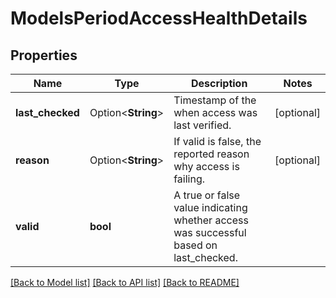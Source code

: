 # ModelsPeriodAccessHealthDetails

## Properties

Name | Type | Description | Notes
------------ | ------------- | ------------- | -------------
**last_checked** | Option<**String**> | Timestamp of the when access was last verified. | [optional]
**reason** | Option<**String**> | If valid is false, the reported reason why access is failing. | [optional]
**valid** | **bool** | A true or false value indicating whether access was successful based on last_checked. |

[[Back to Model list]](./README.md#documentation-for-models) [[Back to API list]](./README.md#documentation-for-api-endpoints) [[Back to README]](../README.md)
